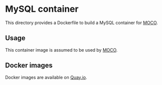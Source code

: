# MySQL container

This directory provides a Dockerfile to build a MySQL container for [MOCO](https://github.com/cybozu-go/moco).

## Usage

This container image is assumed to be used by [MOCO](https://github.com/cybozu-go/moco).

## Docker images

Docker images are available on [Quay.io](https://quay.io/repository/cybozu/moco-mysql).
